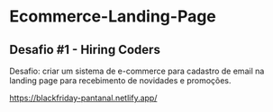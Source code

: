 # Ecommerce-Landing-Page
## Desafio #1 - Hiring Coders
Desafio: criar um sistema de e-commerce para cadastro de email na landing page para recebimento de novidades e promoções.

https://blackfriday-pantanal.netlify.app/
